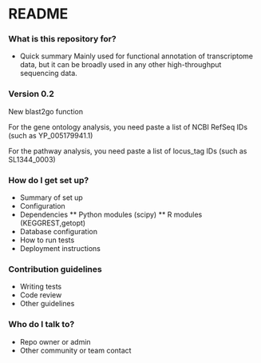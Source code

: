 # README #


### What is this repository for? ###

* Quick summary
Mainly used for functional annotation of transcriptome data, but it can be broadly used in any other high-throughput sequencing data. 

### Version 0.2 ###

New blast2go function

For the gene ontology analysis, you need paste a list of NCBI RefSeq IDs
(such as YP\_005179941.1)

For the pathway analysis, you need paste a list of locus\_tag IDs
(such as SL1344\_0003)

### How do I get set up? ###

* Summary of set up
* Configuration
* Dependencies
** Python modules (scipy)
** R modules (KEGGREST,getopt)
* Database configuration
* How to run tests
* Deployment instructions

### Contribution guidelines ###

* Writing tests
* Code review
* Other guidelines

### Who do I talk to? ###

* Repo owner or admin
* Other community or team contact
